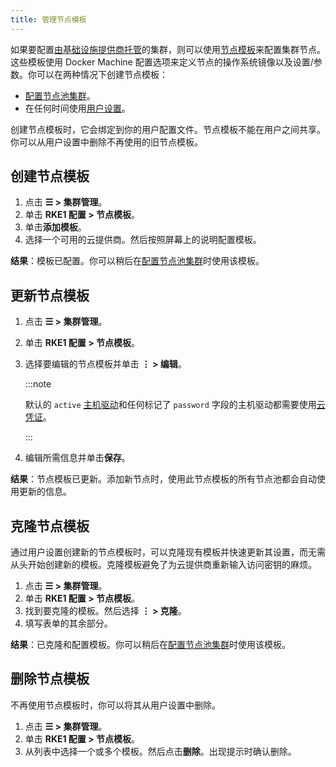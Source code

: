 ```yaml
---
title: 管理节点模板
---
```


如果要配置[由基础设施提供商托管](../../pages-for-subheaders/use-new-nodes-in-an-infra-provider.md)的集群，则可以使用[节点模板](../../pages-for-subheaders/use-new-nodes-in-an-infra-provider.md#节点模板)来配置集群节点。这些模板使用 Docker Machine 配置选项来定义节点的操作系统镜像以及设置/参数。你可以在两种情况下创建节点模板：

- [配置节点池集群](../../pages-for-subheaders/use-new-nodes-in-an-infra-provider.md)。
- 在任何时间使用[用户设置](#使用用户设置创建云凭证)。

创建节点模板时，它会绑定到你的用户配置文件。节点模板不能在用户之间共享。你可以从用户设置中删除不再使用的旧节点模板。

## 创建节点模板

1. 点击 **☰ > 集群管理**。
1. 单击 **RKE1 配置 > 节点模板**。
1. 单击**添加模板**。
1. 选择一个可用的云提供商。然后按照屏幕上的说明配置模板。

**结果**：模板已配置。你可以稍后在[配置节点池集群](../../pages-for-subheaders/use-new-nodes-in-an-infra-provider.md)时使用该模板。

## 更新节点模板

1. 点击 **☰ > 集群管理**。
1. 单击 **RKE1 配置 > 节点模板**。
1. 选择要编辑的节点模板并单击 **⋮ > 编辑**。

   :::note

   默认的 `active` [主机驱动](../../how-to-guides/advanced-user-guides/authentication-permissions-and-global-configuration/about-provisioning-drivers/manage-node-drivers.md)和任何标记了 `password` 字段的主机驱动都需要使用[云凭证](../../pages-for-subheaders/use-new-nodes-in-an-infra-provider.md#云凭证)。

   :::

1. 编辑所需信息并单击**保存**。

**结果**：节点模板已更新。添加新节点时，使用此节点模板的所有节点池都会自动使用更新的信息。

## 克隆节点模板

通过用户设置创建新的节点模板时，可以克隆现有模板并快速更新其设置，而无需从头开始创建新的模板。克隆模板避免了为云提供商重新输入访问密钥的麻烦。

1. 点击 **☰ > 集群管理**。
1. 单击 **RKE1 配置 > 节点模板**。
1. 找到要克隆的模板。然后选择 **⋮ > 克隆**。
1. 填写表单的其余部分。

**结果**：已克隆和配置模板。你可以稍后在[配置节点池集群](../../pages-for-subheaders/use-new-nodes-in-an-infra-provider.md)时使用该模板。

## 删除节点模板

不再使用节点模板时，你可以将其从用户设置中删除。

1. 点击 **☰ > 集群管理**。
1. 单击 **RKE1 配置 > 节点模板**。
1. 从列表中选择一个或多个模板。然后点击**删除**。出现提示时确认删除。
